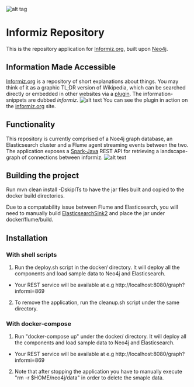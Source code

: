 ![alt tag](http://informiz.org/wp-content/uploads/2015/08/signs-banner.jpg)

# Informiz Repository
This is the repository application for [Informiz.org](http://informiz.org/), built upon [Neo4j](http://neo4j.org/).

## Information Made Accessible
[Informiz.org](http://informiz.org/) is a repository of short explanations about things. You may think of it as a graphic TL;DR version of Wikipedia, which can be searched directly or embedded in other websites via a [plugin](https://wordpress.org/plugins/informiz/). The information-snippets are dubbed *informiz*. 
![alt text](http://informiz.org/wp-content/uploads/2015/10/nano.png)
You can see the plugin in action on the [informiz.org](http://informiz.org/informiz-on-demand/) site.

## Functionality
This repository is currently comprised of a Noe4j graph database, an Elasticsearch cluster and a Flume agent streaming events between the two.
The application exposes a [Spark-Java](http://www.sparkjava.com/) REST API for retrieving a landscape-graph of connections between informiz.
![alt text](http://informiz.org/wp-content/uploads/2015/10/graph.png)

## Building the project
Run mvn clean install -DskipITs to have the jar files built and copied to the docker build directories.

Due to a compatability issue between Flume and Elasticsearch, you will need to manually build [ElasticsearchSink2](https://github.com/lucidfrontier45/ElasticsearchSink2) and place the jar under docker/flume/build.

## Installation

### With shell scripts
1. Run the deploy.sh script in the docker/ directory. It will deploy all the components and load sample data to Neo4j and Elasticsearch.
  * Your REST service will be available at e.g http://localhost:8080/graph?informi=869
2. To remove the application, run the cleanup.sh script under the same directory.

### With docker-compose
1. Run "docker-compose up" under the docker/ directory. It will deploy all the components and load sample data to Neo4j and Elasticsearch.
  * Your REST service will be available at e.g http://localhost:8080/graph?informi=869
2. Note that after stopping the application you have to manually execute "rm -r $HOME/neo4j/data" in order to delete the smaple data.


